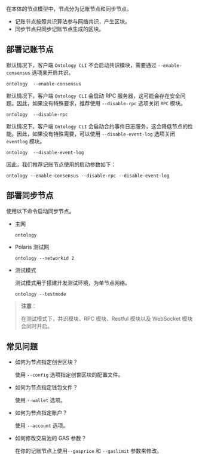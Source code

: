
在本体的节点模型中，节点分为记账节点和同步节点。

- 记账节点按照共识算法参与网络共识，产生区块。
- 同步节点只同步记账节点生成的区块。

## 部署记账节点

默认情况下，客户端 `Ontology CLI` 不会启动共识模块，需要通过 `--enable-consensus` 选项来开启共识。

```shell
ontology  --enable-consensus
```

默认情况下，客户端 `Ontology CLI` 会启动 RPC 服务器，这可能会存在安全问题。因此，如果没有特殊要求，推荐使用 `--disable-rpc` 选项关闭 `RPC` 模块。

```shell
ontology  --disable-rpc
```

默认情况下，客户端 `Ontology CLI` 会启动合约事件日志服务，这会降低节点的性能。因此，如果没有特殊需要，可以使用 `--disable-event-log` 选项关闭 `eventlog` 模块。

```shell
ontology  --disable-event-log
```

因此，我们推荐记账节点使用的启动参数如下：

```shell
ontology --enable-consensus --disable-rpc --disable-event-log
```

## 部署同步节点

使用以下命令启动同步节点。

- 主网

  ```shell
  ontology
  ```

- Polaris 测试网

  ```shell
  ontology --networkid 2
  ```

- 测试模式

  测试模式用于搭建开发测试环境，为单节点网络。

  ```shell
  ontology --testmode
  ```

> **注意**：
>
> 在测试模式下，共识模块、RPC 模块、Restful 模块以及 WebSocket 模块会同时开启。

## 常见问题

- 如何为节点指定创世区块？

  使用 `--config` 选项指定创世区块的配置文件。

- 如何为节点指定钱包文件？

  使用 `--wallet` 选项。

- 如何为节点指定账户？

  使用 `--account` 选项。

- 如何修改交易池的 GAS 参数？

  在你的记账节点上使用`--gasprice` 和 `--gaslimit` 参数来修改。
